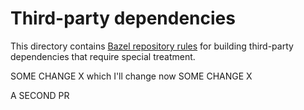 # Third-party dependencies

This directory contains [Bazel repository rules](https://bazel.build/rules/repository_rules) for building third-party dependencies that require special treatment.

SOME CHANGE X which I'll change now
SOME CHANGE X

A SECOND PR
